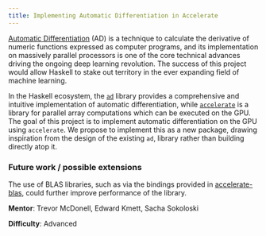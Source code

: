 ```yaml
---
title: Implementing Automatic Differentiation in Accelerate
---
```


[Automatic Differentiation][wiki-ad] (AD) is a technique to calculate the
derivative of numeric functions expressed as computer programs, and its
implementation on massively parallel processors is one of the core technical
advances driving the ongoing deep learning revolution. The success of this
project would allow Haskell to stake out territory in the ever expanding field
of machine learning.

In the Haskell ecosystem, the [`ad`][hackage-ad] library provides a
comprehensive and intuitive implementation of automatic differentiation, while
[`accelerate`][hackage-accelerate] is a library for parallel array computations
which can be executed on <!-- multicore CPUs and --> the GPU. <!--
However, in order to support the more restrictive GPU architecture, `accelerate`
is implemented as an _embedded language_, and thus ... blah difficulties
--> The goal of this project is to implement automatic differentiation on
the GPU using `accelerate`. We propose to implement this as a new package,
drawing inspiration from the design of the existing `ad`, library rather than
building directly atop it.

<!--
### Proposed implementation

This proposal can be broken into two largely distinct phases:

  1. Update the `ad` library to work with a vectored representation, as
     described in [ad#2]. This would enable the library functions to operate
     using more traditional array representations for the AD variables, such as
     unboxed vectors, and, in particular, should enable us to use the GPU-backed
     arrays from `accelerate`.

  2. Using this new API as a base, add any necessary functions and instances
     required to execute operations from the `ad` library using `accelerate`.
     Since `accelerate` is implemented as an embedded language, it does not
     manipulate regular Haskell data types directly. Instead, we must specify
     how manipulating the AD variables corresponds to terms in the Accelerate
     language, so that these operations can be compiled into GPU code.
-->

### Future work / possible extensions

The use of BLAS libraries, such as via the bindings provided in
[accelerate-blas][hackage-accelerate-blas], could further improve performance of
the library.

<!--
[Accelerate](https://github.com/AccelerateHS) is a domain specific language for defining abstract
array computations in Haskell, which can then be executed by different computational architectures
including parallel processors and GPUs. Automatic Differentation is a technique for taking numerical
functions and analytically computing their derivatives by careful application of the chain rule. The
Haskell library [ad](https://github.com/ekmett/ad) is a comprehensive implementation of automatic
differentation based on standard Haskell types. However, because Accelerate reimplements much of
the Haskell type ecosystem, ad cannot be applied to numerical functions based on Accelerate arrays.

The goal of this project is to implement automatic differentiation within the Accelerate framework.
The combination of massively parallel/GPU combination and automatic differentation is one of the
core technical advances which is driving the ongoing deep learning revolution, and the success of
this project would allow Haskell to stake out territory in this ever expanding area.

From the standpoint of the `ad` package, there are a couple of paths forward.

One approach would be to apply changes similar to those that would required to allow, say, the
`Data.Complex` or the quaternions from `linear` to hold and work on values computed by `accelerate`.
Out of the box, those types do a lot of branching based on the values contained in the real or
imaginary parts, but a `Data.Quaternion.Simple` could be provided that was less careful about
definedness when dividing by zero, near branch cuts, or dealing with other barely defined edge-cases.

This would allow a simple Quaternion holding accelerate expressions for the parts to compute an accelerate
expression that works with the real and imaginary parts more or less abstractly. Similarly, producing
variants of AD modes that have had the value-dependent branchy edge-case handling removed would likely
allow taking the automatic derivative of accelerate expressions. The downside is that this edge-case
handling may be significant for some workloads.

Alternatively, more work could be provided on encoding this branchy logic in a form that could be
exposed to accelerate, rather than removing it entirely. This would require more work, but would allow
duplication of the current semantics at the cost of throughput, and a more complicated embedding.
-->


**Mentor**: Trevor McDonell, Edward Kmett, Sacha Sokoloski

**Difficulty**: Advanced

[wiki-ad]:                 https://en.wikipedia.org/wiki/Automatic_differentiation
[hackage-ad]:              http://hackage.haskell.org/package/ad
[hackage-accelerate]:      http://hackage.haskell.org/package/accelerate
[hackage-accelerate-blas]: https://hackage.haskell.org/package/accelerate-blas
[ad#2]:                    https://github.com/ekmett/ad/issues/2

